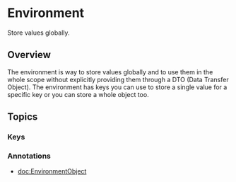 # Environment

Store values globally.

## Overview

The environment is way to store values globally and to use them in the whole scope without explicitly providing them through a DTO (Data Transfer Object). The environment has keys you can use to store a single value for a specific key or you can store a whole object too.

## Topics

### Keys

### Annotations

- <doc:EnvironmentObject>
